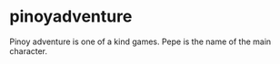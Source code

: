 pinoyadventure
==============

Pinoy adventure is one of a kind games. Pepe is the name of the main character.
